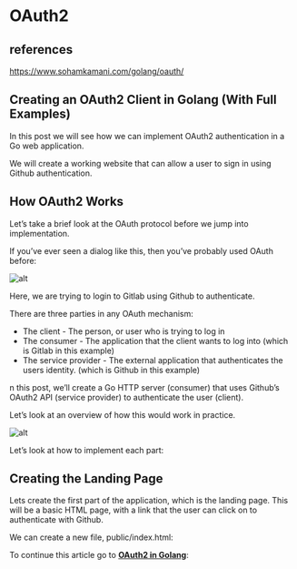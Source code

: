 # OAuth2

## references

<https://www.sohamkamani.com/golang/oauth/>

## Creating an OAuth2 Client in Golang (With Full Examples)

In this post we will see how we can implement OAuth2 authentication in a Go web application.

We will create a working website that can allow a user to sign in using Github authentication.

## How OAuth2 Works

Let’s take a brief look at the OAuth protocol before we jump into implementation.

If you’ve ever seen a dialog like this, then you’ve probably used OAuth before:

![alt](https://www.sohamkamani.com/golang/oauth/oauth-example-screenshot-small.png?ezimgfmt=rs:616x700/rscb1/ng:webp/ngcb1)

Here, we are trying to login to Gitlab using Github to authenticate.

There are three parties in any OAuth mechanism:

- The client - The person, or user who is trying to log in
- The consumer - The application that the client wants to log into (which is Gitlab in this example)
- The service provider - The external application that authenticates the users identity. (which is Github in this example)

n this post, we’ll create a Go HTTP server (consumer) that uses Github’s OAuth2 API (service provider) to authenticate the user (client).

Let’s look at an overview of how this would work in practice.

![alt](https://www.sohamkamani.com/golang/oauth/golang-oauth.svg)

Let’s look at how to implement each part:

## Creating the Landing Page

Lets create the first part of the application, which is the landing page. This will be a basic HTML page, with a link that the user can click on to authenticate with Github.

We can create a new file, public/index.html:

To continue this article go to **[OAuth2 in Golang](../../../volumes/go/tutorials/http/oauth2/oauth2_in_go.md)**:

